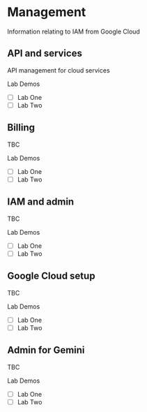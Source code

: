 # Management 

Information relating to IAM from Google Cloud


## API and services

API management for cloud services

Lab Demos

- [ ] Lab One
- [ ] Lab Two 

## Billing 

TBC

Lab Demos

- [ ] Lab One
- [ ] Lab Two 

## IAM and admin 

TBC

Lab Demos

- [ ] Lab One
- [ ] Lab Two 

## Google Cloud setup 

TBC

Lab Demos

- [ ] Lab One
- [ ] Lab Two 

## Admin for Gemini 

TBC

Lab Demos

- [ ] Lab One
- [ ] Lab Two 
